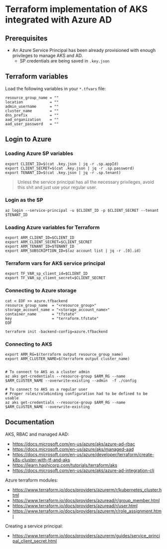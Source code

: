 # Terraform implementation of AKS integrated with Azure AD 


## Prerequisites 

- An Azure Service Principal has been already provisioned with enough privileges
to manage AKS and AD.
    - SP credentials are being saved in `.key.json`

## Terraform variables

Load the following variables in your `*.tfvars` file:

    resource_group_name = ""
    location            = ""
    admin_username      = ""
    cluster_name        = ""
    dns_prefix          = ""
    aad_organization    = ""
    aad_user_password   = ""

## Login to Azure

### Loading Azure SP variables

    export CLIENT_ID=$(cat .key.json | jq -r .sp.appId)
    export CLIENT_SECRET=$(cat .key.json | jq -r .sp.password)
    export TENANT_ID=$(cat .key.json | jq -r .sp.tenant)

> Unless the service principal has all the necessary privileges, avoid this shit and just use your regular user.
### Login as the SP

    az login --service-principal -u $CLIENT_ID -p $CLIENT_SECRET --tenant $TENANT_ID

### Loading Azure variables for Terraform

    export ARM_CLIENT_ID=$CLIENT_ID
    export ARM_CLIENT_SECRET=$CLIENT_SECRET
    export ARM_TENANT_ID=$TENANT_ID
    export ARM_SUBSCRIPTION_ID=$(az account list | jq -r .[0].id)

### Terraform vars for AKS service principal

    export TF_VAR_sp_client_id=$CLIENT_ID
    export TF_VAR_sp_client_secret=$CLIENT_SECRET

### Connecting to Azure storage

    
    cat < EOF >> azure.tfbackend
    resource_group_name  = "<resource_group>"
    storage_account_name = "<storage_account_name>"
    container_name       = "tfstate"
    key                  = "terraform.tfstate"
    EOF

    terraform init -backend-config=azure.tfbackend


### Connecting to AKS

    export ARM_RG=$(terraform output resource_group_name)
    export ARM_CLUSTER_NAME=$(terraform output cluster_name)


    # To connect to AKS as a cluster admin
    az aks get-credentials --resource-group $ARM_RG --name $ARM_CLUSTER_NAME --overwrite-existing --admin  -f ./config

    # To connect to AKS as a regular user
    # Proper roles/rolebinding configuration had to be defined to be usable 
    az aks get-credentials --resource-group $ARM_RG --name $ARM_CLUSTER_NAME --overwrite-existing


## Documentation

AKS, RBAC and managed AAD: 

- https://docs.microsoft.com/en-us/azure/aks/azure-ad-rbac
- https://docs.microsoft.com/en-us/azure/aks/managed-aad
- https://docs.microsoft.com/en-us/azure/developer/terraform/create-k8s-cluster-with-tf-and-aks
- https://learn.hashicorp.com/tutorials/terraform/aks
- https://docs.microsoft.com/en-us/azure/aks/azure-ad-integration-cli

Azure terraform modules:

- https://www.terraform.io/docs/providers/azurerm/r/kubernetes_cluster.html
- https://www.terraform.io/docs/providers/azuread/r/group_member.html
- https://www.terraform.io/docs/providers/azuread/r/user.html
- https://www.terraform.io/docs/providers/azurerm/r/role_assignment.html

 Creating a service principal:

- https://www.terraform.io/docs/providers/azurerm/guides/service_principal_client_secret.html

